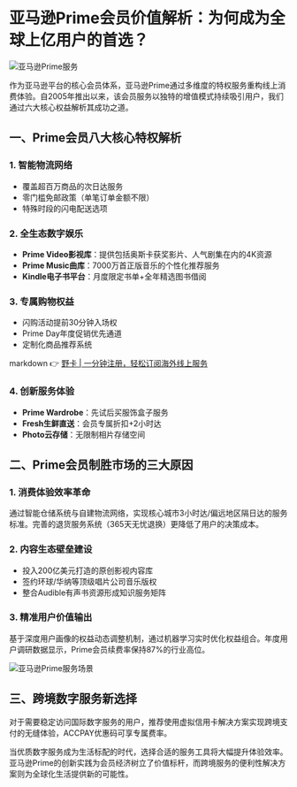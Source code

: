 # 亚马逊Prime会员价值解析：为何成为全球上亿用户的首选？

![亚马逊Prime服务](https://bbtdd.com/wp-content/uploads/img/879765965.webp)

作为亚马逊平台的核心会员体系，亚马逊Prime通过多维度的特权服务重构线上消费体验。自2005年推出以来，该会员服务以独特的增值模式持续吸引用户，我们通过六大核心权益解析其成功之道。

## 一、Prime会员八大核心特权解析

### 1. 智能物流网络
- 覆盖超百万商品的次日达服务
- 零门槛免邮政策（单笔订单金额不限）
- 特殊时段的闪电配送选项

### 2. 全生态数字娱乐
- **Prime Video影视库**：提供包括奥斯卡获奖影片、人气剧集在内的4K资源
- **Prime Music曲库**：7000万首正版音乐的个性化推荐服务
- **Kindle电子书平台**：月度限定书单+全年精选图书借阅

### 3. 专属购物权益
- 闪购活动提前30分钟入场权
- Prime Day年度促销优先通道
- 定制化商品推荐系统

markdown
👉 [野卡 | 一分钟注册，轻松订阅海外线上服务](https://bbtdd.com/yeka)

### 4. 创新服务体验
- **Prime Wardrobe**：先试后买服饰盒子服务
- **Fresh生鲜直送**：会员专属折扣+2小时达
- **Photo云存储**：无限制相片存储空间

## 二、Prime会员制胜市场的三大原因

### 1. 消费体验效率革命
通过智能仓储系统与自建物流网络，实现核心城市3小时达/偏远地区隔日达的服务标准。完善的退货服务系统（365天无忧退换）更降低了用户的决策成本。

### 2. 内容生态壁垒建设
- 投入200亿美元打造的原创影视内容库
- 签约环球/华纳等顶级唱片公司音乐版权
- 整合Audible有声书资源形成知识服务矩阵

### 3. 精准用户价值输出
基于深度用户画像的权益动态调整机制，通过机器学习实时优化权益组合。年度用户调研数据显示，Prime会员续费率保持87%的行业高位。

![亚马逊Prime服务场景](https://bbtdd.com/wp-content/uploads/img/15956951.webp)

## 三、跨境数字服务新选择
对于需要稳定访问国际数字服务的用户，推荐使用虚拟信用卡解决方案实现跨境支付的无缝体验，ACCPAY优惠码可享专属费率。

当优质数字服务成为生活标配的时代，选择合适的服务工具将大幅提升体验效率。亚马逊Prime的创新实践为会员经济树立了价值标杆，而跨境服务的便利性解决方案则为全球化生活提供新的可能性。